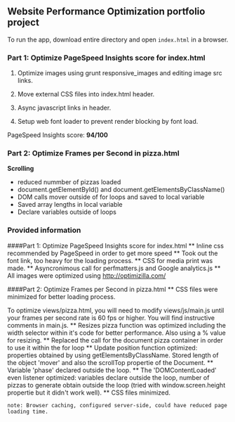 ## Website Performance Optimization portfolio project

To run the app, download entire directory and open `index.html` in a browser.

### Part 1: Optimize PageSpeed Insights score for index.html

1. Optimize images using grunt responsive_images and editing image src links.

2. Move external CSS files into index.html header.

3. Async javascript links in header.

4. Setup web font loader to prevent render blocking by font load.

PageSpeed Insights score: **94/100**

### Part 2: Optimize Frames per Second in pizza.html

**Scrolling**

- reduced nummber of pizzas loaded
- document.getElementById() and document.getElementsByClassName()
- DOM calls mover outside of for loops and saved to local variable
- Saved array lengths in local variable
- Declare variables outside of loops


### Provided information

####Part 1: Optimize PageSpeed Insights score for index.html
    ** Inline css recommended by PageSpeed in order to get more speed
    ** Took out the font link, too heavy for the loading process.
    ** CSS for media print was made.
    ** Asyncronimous call for perfmatters.js and Google analytics.js
    ** All images were optimized using http://optimizilla.com/


####Part 2: Optimize Frames per Second in pizza.html
    ** CSS files were minimized for better loading process.

To optimize views/pizza.html, you will need to modify views/js/main.js until your frames per second rate is 60 fps or higher. You will find instructive comments in main.js.
    ** Resizes pizza function was optimized including the width selector within it's code for better performance.  Also using a % value for resizing.
    ** Replaced the call for the document pizza container in order to use it within the for loop
    ** Update position function optimized:  properties obtained by using getElementsByClassName.  Stored length of the object 'mover' and also the scrollTop propertie of the Document.
    ** Variable 'phase' declared outside the loop.
    ** The 'DOMContentLoaded' even listener optimized: variables declare outside the loop, number of pizzas to generate obtain outside the loop (tried with window.screen.height propertie but it didn't work well).
    ** CSS files minimized.



    note: Browser caching, configured server-side, could have reduced page loading time.